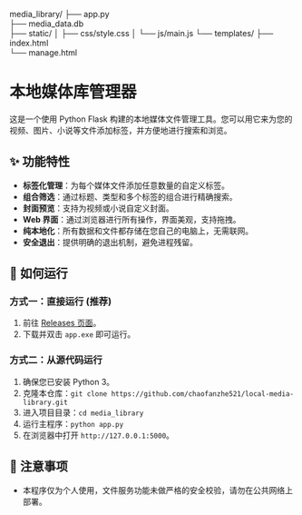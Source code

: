 media_library/
├── app.py             
├── media_data.db      
├── static/
│    ├── css/style.css
│   └── js/main.js
└── templates/
    ├── index.html     
    └── manage.html     

# 本地媒体库管理器

这是一个使用 Python Flask 构建的本地媒体文件管理工具。您可以用它来为您的视频、图片、小说等文件添加标签，并方便地进行搜索和浏览。

## ✨ 功能特性

- **标签化管理**：为每个媒体文件添加任意数量的自定义标签。
- **组合筛选**：通过标题、类型和多个标签的组合进行精确搜索。
- **封面预览**：支持为视频或小说自定义封面。
- **Web 界面**：通过浏览器进行所有操作，界面美观，支持拖拽。
- **纯本地化**：所有数据和文件都存储在您自己的电脑上，无需联网。
- **安全退出**：提供明确的退出机制，避免进程残留。

## 🚀 如何运行

### 方式一：直接运行 (推荐)
1. 前往 [Releases 页面](https://github.com//local-media-library/releases)。
2. 下载并双击 `app.exe` 即可运行。

### 方式二：从源代码运行
1. 确保您已安装 Python 3。
2. 克隆本仓库：`git clone https://github.com/chaofanzhe521/local-media-library.git`
3. 进入项目目录：`cd media_library`
4. 运行主程序：`python app.py`
5. 在浏览器中打开 `http://127.0.0.1:5000`。

## 📝 注意事项
- 本程序仅为个人使用，文件服务功能未做严格的安全校验，请勿在公共网络上部署。